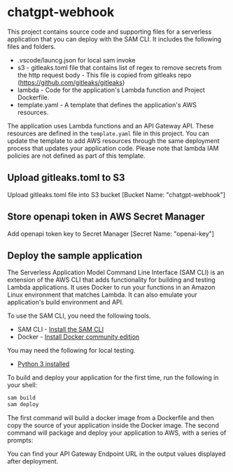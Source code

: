 # chatgpt-webhook

This project contains source code and supporting files for a serverless application that you can deploy with the SAM CLI. It includes the following files and folders.

- .vscode/launcg.json for local sam invoke
- s3 - gitleaks.toml file that contains list of regex to remove secrets from the http request body - This file is copied from gitleaks repo (https://github.com/gitleaks/gitleaks)
- lambda - Code for the application's Lambda function and Project Dockerfile.
- template.yaml - A template that defines the application's AWS resources.

The application uses Lambda functions and an API Gateway API. These resources are defined in the `template.yaml` file in this project. You can update the template to add AWS resources through the same deployment process that updates your application code. Please note that lambda IAM policies are not defined as part of this template.

## Upload gitleaks.toml to S3
Upload gitleaks.toml file into S3 bucket [Bucket Name: "chatgpt-webhook"]

## Store openapi token in AWS Secret Manager
Add openapi token key to Secret Manager [Secret Name: "openai-key"]

## Deploy the sample application

The Serverless Application Model Command Line Interface (SAM CLI) is an extension of the AWS CLI that adds functionality for building and testing Lambda applications. It uses Docker to run your functions in an Amazon Linux environment that matches Lambda. It can also emulate your application's build environment and API.

To use the SAM CLI, you need the following tools.

* SAM CLI - [Install the SAM CLI](https://docs.aws.amazon.com/serverless-application-model/latest/developerguide/serverless-sam-cli-install.html)
* Docker - [Install Docker community edition](https://hub.docker.com/search/?type=edition&offering=community)

You may need the following for local testing.
* [Python 3 installed](https://www.python.org/downloads/)

To build and deploy your application for the first time, run the following in your shell:

```bash
sam build
sam deploy
```

The first command will build a docker image from a Dockerfile and then copy the source of your application inside the Docker image. The second command will package and deploy your application to AWS, with a series of prompts:

You can find your API Gateway Endpoint URL in the output values displayed after deployment.
